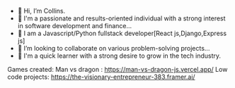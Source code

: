 - 👋 Hi, I’m Collins.
- 👀 I'm a passionate and results-oriented individual with a strong interest in software development and finance...
- 🌱 I am a Javascript/Python fullstack developer[React js,Django,Express js]
- 💞️ I’m looking to collaborate on various problem-solving projects...
- 🌱 I'm a quick learner with a strong desire to grow in the tech industry.

Games created: 
Man vs dragon : https://man-vs-dragon-js.vercel.app/
Low code projects:
https://the-visionary-entrepreneur-383.framer.ai/


